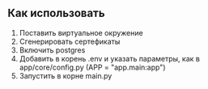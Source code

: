 
## Как использовать
1. Поставить виртуальное окружение
2. Сгенерировать сертефикаты
3. Включить postgres
4. Добавить в корень .env и указать параметры, как в app/core/config.py (APP = "app.main:app")
5. Запустить в корне main.py
